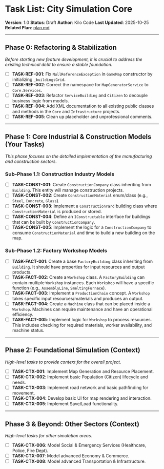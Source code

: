 # Task List: City Simulation Core

**Version**: 1.0
**Status**: Draft
**Author**: Kilo Code
**Last Updated**: 2025-10-25
**Related Plan**: [plan.md](plan.md)

---

## Phase 0: Refactoring & Stabilization

*Before starting new feature development, it is crucial to address the existing technical debt to ensure a stable foundation.*

-   [ ] **TASK-REF-001**: Fix `NullReferenceException` in `GameMap` constructor by initializing `_buildingsGrid`.
-   [ ] **TASK-REF-002**: Correct the namespace for `MapGeneratorService` to `Core.Services`.
-   [ ] **TASK-REF-003**: Refactor `ServiceBuilding` and `Citizen` to decouple business logic from models.
-   [ ] **TASK-REF-004**: Add XML documentation to all existing public classes and methods in the `Core` and `Infrastructure` projects.
-   [ ] **TASK-REF-005**: Clean up placeholder and unprofessional comments.

---

## Phase 1: Core Industrial & Construction Models (Your Tasks)

*This phase focuses on the detailed implementation of the manufacturing and construction sectors.*

### Sub-Phase 1.1: Construction Industry Models

-   [ ] **TASK-CONST-001**: Create `ConstructionCompany` class inheriting from `Building`. This entity will manage construction projects.
-   [ ] **TASK-CONST-002**: Create `ConstructionMaterial` enum/class (e.g., `Steel`, `Concrete`, `Glass`).
-   [ ] **TASK-CONST-003**: Implement a `ConstructionYard` building class where `ConstructionMaterial` is produced or stored.
-   [ ] **TASK-CONST-004**: Define an `IConstructable` interface for buildings that can be built by `ConstructionCompany`.
-   [ ] **TASK-CONST-005**: Implement the logic for a `ConstructionCompany` to consume `ConstructionMaterial` and time to build a new building on the map.

### Sub-Phase 1.2: Factory Workshop Models

-   [ ] **TASK-FACT-001**: Create a base `FactoryBuilding` class inheriting from `Building`. It should have properties for input resources and output products.
-   [ ] **TASK-FACT-002**: Create a `Workshop` class. A `FactoryBuilding` can contain multiple `Workshop` instances. Each `Workshop` will have a specific function (e.g., `AssemblyLine`, `SmeltingFurnace`).
-   [ ] **TASK-FACT-003**: Implement a `ProductionChain` concept. A `Workshop` takes specific input resources/materials and produces an output.
-   [ ] **TASK-FACT-004**: Create a `Machine` class that can be placed inside a `Workshop`. Machines can require maintenance and have an operational efficiency.
-   [ ] **TASK-FACT-005**: Implement logic for `Workshop` to process resources. This includes checking for required materials, worker availability, and machine status.

---

## Phase 2: Foundational Simulation (Context)

*High-level tasks to provide context for the overall project.*

-   [ ] **TASK-CTX-001**: Implement Map Generation and Resource Placement.
-   [ ] **TASK-CTX-002**: Implement basic Population (Citizen) lifecycle and needs.
-   [ ] **TASK-CTX-003**: Implement road network and basic pathfinding for movement.
-   [ ] **TASK-CTX-004**: Develop basic UI for map rendering and interaction.
-   [ ] **TASK-CTX-005**: Implement Save/Load functionality.

---

## Phase 3 & Beyond: Other Sectors (Context)

*High-level tasks for other simulation areas.*

-   [ ] **TASK-CTX-006**: Model Social & Emergency Services (Healthcare, Police, Fire Dept).
-   [ ] **TASK-CTX-007**: Model advanced Economy & Commerce.
-   [ ] **TASK-CTX-008**: Model advanced Transportation & Infrastructure.